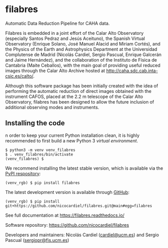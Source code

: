 # filabres

Automatic Data Reduction Pipeline for CAHA data.

Filabres is embedded in a joint effort of the Calar Alto Observatory 
(especially Santos Pedraz and Jesús Aceituno), the Spanish Virtual Observatory
 (Enrique Solano, José Manuel Alacid and Miriam Cortés), and the Physics of 
 the Earth and Astrophysics Department at the Universidad Complutense de 
 Madrid (Nicolás Cardiel, Sergio Pascual, Enrique Galcerán and Jaime 
 Hernández), and the collaboration of the Instituto de Física de Cantabria 
 (Maite Ceballos), with the main goal of providing useful reduced images 
 through the Calar Alto Archive hosted at 
 http://caha.sdc.cab.inta-csic.es/calto/.

Although this software package has been initially created with the idea of 
performing the automatic reduction of direct images obtained with the 
instrument CAFOS, placed at the 2.2 m telescope of the Calar Alto 
Observatory, filabres has been designed to allow the future inclusion of 
additional observing modes and instruments.

## Installing the code

n order to keep your current Python installation clean, it is highly
recommended to first build a new Python 3 *virtual environment*.

```shell
$ python3 -m venv venv_filabres
$ . venv_filabres/bin/activate
(venv_filabres) $
```

We recommend installing the latest stable version, which is available via
the [PyPI respository](https://pypi.org/project/filabres/):

```shell
(venv_rgb) $ pip install filabres
```

The latest development version is available through [GitHub](https://github.com/nicocardiel/filabres):

```shell
(venv_rgb) $ pip install git+https://github.com/nicocardiel/filabres.git@main#egg=filabres
```

See full documentation at https://filabres.readthedocs.io/

Software repository: https://github.com/nicocardiel/filabres

Developers and maintainers: Nicolás Cardiel (cardiel@ucm.es) and 
Sergio Pascual (sergiopr@fis.ucm.es)
